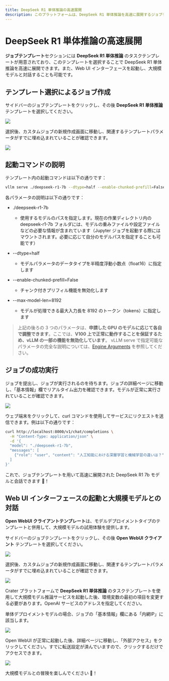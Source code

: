 ```yaml
---
title: DeepSeek R1 単体推論の高速展開
description: このプラットフォームは、DeepSeek R1 単体推論を高速に展開するジョブテンプレートを提供しており、これにより直接的に単体タスクを作成し、独自の DeepSeek を高速に展開できます。また、Web UI インターフェースを起動し、大規模モデルと対話することも可能です。
---
```


# DeepSeek R1 単体推論の高速展開

**ジョブテンプレート**セクションには **DeepSeek R1 単体推論** のタスクテンプレートが用意されており、このテンプレートを選択することで DeepSeek R1 単体推論を高速に展開できます。また、Web UI インターフェースを起動し、大規模モデルと対話することも可能です。

## テンプレート選択によるジョブ作成

サイドバーのジョブテンプレートをクリックし、その後 **DeepSeek R1 単体推論** テンプレートを選択してください。

![](./img/sin-deepseek-7b/sin-temp.webp)

選択後、カスタムジョブの新規作成画面に移動し、関連するテンプレートパラメータがすでに埋め込まれていることが確認できます。

![](./img/sin-deepseek-7b/sin-submit.webp)

## 起動コマンドの説明

テンプレート内の起動コマンドは以下の通りです：

```bash
vllm serve ./deepseek-r1-7b --dtype=half --enable-chunked-prefill=False --max-model-len=8192
```

各パラメータの説明は以下の通りです：

- ./deepseek-r1-7b

  - 使用するモデルのパスを指定します。現在の作業ディレクトリ内の deepseek-r1-7b フォルダには、モデルの重みファイルや設定ファイルなどの必要な情報が含まれています（Jupyter ジョブを起動する際にはマウントされます。必要に応じて自分のモデルパスを指定することも可能です）

- --dtype=half

  - モデルパラメータのデータタイプを半精度浮動小数点（float16）に指定します

- --enable-chunked-prefill=False

  - チャンク付きプリフィル機能を無効化します

- --max-model-len=8192

  - モデルが処理できる最大入力長を 8192 のトークン（tokens）に指定します

> 上記の後ろの 3 つのパラメータは、**申請した GPU のモデルに応じて各自で調整できます**。ここでは、**V100 上で正常に動作することを保証するため、vLLM の一部の機能を無効化しています**。
> vLLM serve で指定可能なパラメータの完全な説明については、[Engine Arguments](https://docs.vllm.ai/en/latest/serving/engine_args.html) を参照してください。

## ジョブの成功実行

ジョブを提出し、ジョブが実行されるのを待ちます。ジョブの詳細ページに移動し、「基本情報」欄でリアルタイム出力を確認できます。モデルが正常に実行されていることが確認できます。

![](./img/sin-deepseek-7b/sin-detail.webp)

ウェブ端末をクリックして、curl コマンドを使用してサービスにリクエストを送信できます。例は以下の通りです：

```bash
curl http://localhost:8000/v1/chat/completions \
  -H "Content-Type: application/json" \
  -d '{
  "model": "./deepseek-r1-7b",
  "messages": [
    {"role": "user", "content": "人工知能における深層学習と機械学習の違いは？"}
  ]
}'
```

これで、ジョブテンプレートを用いて高速に展開された DeepSeek R1 7b モデルと会話できます 🥳！

## Web UI インターフェースの起動と大規模モデルとの対話

**Open WebUI クライアントテンプレート**は、モデルデプロイメントタイプのテンプレートと併用して、大規模モデルの試用体験を提供します。

サイドバーのジョブテンプレートをクリックし、その後 **Open WebUI クライアント** テンプレートを選択してください。

![](./img/sin-deepseek-7b/openweb-temp.webp)

選択後、カスタムジョブの新規作成画面に移動し、関連するテンプレートパラメータがすでに埋め込まれていることが確認できます。

![](./img/sin-deepseek-7b/openweb-submit.webp)

Crater プラットフォームで **DeepSeek R1 単体推論** のタスクテンプレートを使用して大規模モデル推論サービスを起動した後、環境変数の最初の項目を変更する必要があります。OpenAI サービスのアドレスを指定してください。

単体デプロイメントモデルの場合、ジョブの「基本情報」欄にある「内網IP」に該当します。

![](./img/sin-deepseek-7b/sin-ip.webp)

Open WebUI が正常に起動した後、詳細ページに移動し、「外部アクセス」をクリックしてください。すでに転送設定が済んでいますので、クリックするだけでアクセスできます。

![](./img/sin-deepseek-7b/openweb-fw.webp)

大規模モデルとの冒険を楽しんでください 🥳！